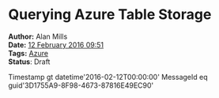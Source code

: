 Querying Azure Table Storage
============================
**Author:** Alan Mills  
**Date:** [12 February 2016 09:51](/blog/history/2016-02.md)  
**Tags:** [Azure](/blog/categories/azure.md)  
**Status**: Draft

Timestamp gt datetime'2016-02-12T00:00:00'
MessageId eq guid'3D1755A9-8F98-4673-87816E49EC90'
